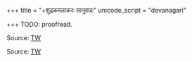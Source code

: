 +++
title = "+शुद्रकमलाकरः सानुवादः"
unicode_script = "devanagari"

+++
TODO: proofread.

Source: [TW](https://archive.org/details/sudra-kamalakara-sudra-dharma-tattva-prakasa-with-marathi-translation-1915-nsp/Sudra%20Kamalakara%20%28Sudra%20Dharma%20Tattva%20Prakasa%29%20with%20Marathi%20Translation%201910%20%28NSP%29/)

Source: [TW](https://archive.org/details/Shudrakamalakara/Shudrakamalakara-1/page/n17/mode/2up)
